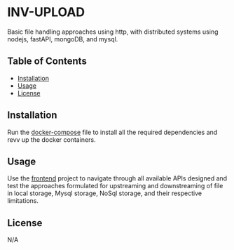 # INV-UPLOAD

Basic file handling approaches using http, with distributed systems using nodejs, fastAPI, mongoDB, and mysql.

## Table of Contents

- [Installation](#installation)
- [Usage](#usage)
- [License](#license)

## Installation

Run the [docker-compose](docker-compose.yml) file to install all the required dependencies and revv up the docker containers.

## Usage

Use the [frontend](frontend/) project to navigate through all available APIs designed and test the approaches formulated for upstreaming and downstreaming of file in local storage, Mysql storage, NoSql storage, and their respective limitations.


## License

N/A